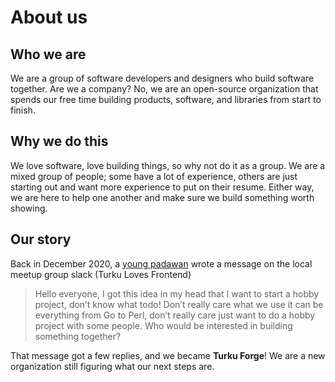 # About us

## Who we are

We are a group of software developers and designers who build software together. Are we a company?
No, we are an open-source organization that spends our free time building products,
software, and libraries from start to finish.

## Why we do this

We love software, love building things, so why not do it as a group.
We are a mixed group of people; some have a lot of experience,
others are just starting out and want more experience to put on their resume.
Either way, we are here to help one another and make sure we build something worth showing.

## Our story

Back in December 2020, a
<a href="https://www.urbandictionary.com/define.php?term=padawan" rel="noreferrer" target="_blank">young padawan</a>
wrote a message on the local meetup group slack (Turku Loves Frontend)

> Hello everyone, I got this idea in my head that I want to start a hobby project,
> don’t know what todo! Don’t really care what we use it can be everything from Go to Perl,
> don’t really care just want to do a hobby project with some people. Who would be interested
> in building something together?

That message got a few replies, and we became **Turku Forge**!
We are a new organization still figuring what our next steps are.
